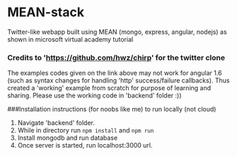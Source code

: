 # MEAN-stack
Twitter-like webapp built using MEAN (mongo, express, angular, nodejs) as shown in microsoft virtual academy tutorial


### Credits to 'https://github.com/hwz/chirp' for the twitter clone
The examples codes given on the link above may not work for angular 1.6 (such as syntax changes for handling 'http' success/failure callbacks). Thus created a 'working' example from scratch for purpose of learning and sharing. Please use the working code in 'backend' folder :))

###Installation instructions (for noobs like me) to run locally (not cloud)
1. Navigate 'backend' folder. 
2. While in directory run `npm install` and `npm run`
3. Install mongodb and run database
4. Once server is started, run localhost:3000 url.
